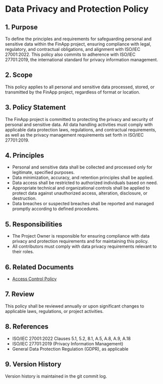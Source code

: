 # Data Privacy and Protection Policy

## 1. Purpose

To define the principles and requirements for safeguarding personal and sensitive data within the FinApp project, ensuring compliance with legal, regulatory, and contractual obligations, and alignment with ISO/IEC 27001:2022. This policy also commits to adherence with ISO/IEC 27701:2019, the international standard for privacy information management.

## 2. Scope

This policy applies to all personal and sensitive data processed, stored, or transmitted by the FinApp project, regardless of format or location.

## 3. Policy Statement

The FinApp project is committed to protecting the privacy and security of personal and sensitive data. All data handling activities must comply with applicable data protection laws, regulations, and contractual requirements, as well as the privacy management requirements set forth in ISO/IEC 27701:2019.

## 4. Principles

- Personal and sensitive data shall be collected and processed only for legitimate, specified purposes.
- Data minimization, accuracy, and retention principles shall be applied.
- Data access shall be restricted to authorized individuals based on need.
- Appropriate technical and organizational controls shall be applied to protect data against unauthorized access, alteration, disclosure, or destruction.
- Data breaches or suspected breaches shall be reported and managed promptly according to defined procedures.

## 5. Responsibilities

- The Project Owner is responsible for ensuring compliance with data privacy and protection requirements and for maintaining this policy.
- All contributors must comply with data privacy requirements relevant to their roles.

## 6. Related Documents

- [Access Control Policy](./Access%20Control%20Policy.md)

## 7. Review

This policy shall be reviewed annually or upon significant changes to applicable laws, regulations, or project activities.

## 8. References

- ISO/IEC 27001:2022 Clauses 5.1, 5.2, 8.1, A.5, A.8, A.9, A.18
- ISO/IEC 27701:2019 (Privacy Information Management)
- General Data Protection Regulation (GDPR), as applicable

## 9. Version History

Version history is maintained in the git commit log.
